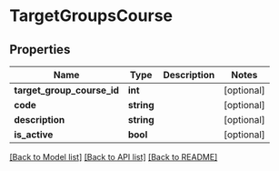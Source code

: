 # TargetGroupsCourse

## Properties
Name | Type | Description | Notes
------------ | ------------- | ------------- | -------------
**target_group_course_id** | **int** |  | [optional] 
**code** | **string** |  | [optional] 
**description** | **string** |  | [optional] 
**is_active** | **bool** |  | [optional] 

[[Back to Model list]](../../README.md#documentation-for-models) [[Back to API list]](../../README.md#documentation-for-api-endpoints) [[Back to README]](../../README.md)


